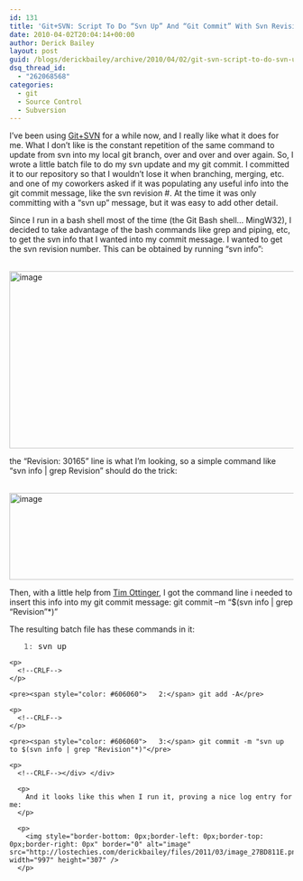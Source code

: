 ```yaml
---
id: 131
title: 'Git+SVN: Script To Do “Svn Up” And “Git Commit” With Svn Revision Number'
date: 2010-04-02T20:04:14+00:00
author: Derick Bailey
layout: post
guid: /blogs/derickbailey/archive/2010/04/02/git-svn-script-to-do-svn-up-and-git-commit-with-svn-revision-number.aspx
dsq_thread_id:
  - "262068568"
categories:
  - git
  - Source Control
  - Subversion
---
```

I’ve been using [Git+SVN](http://www.lostechies.com/blogs/derickbailey/archive/2010/02/03/branch-per-feature-how-i-manage-subversion-with-git-branches.aspx) for a while now, and I really like what it does for me. What I don’t like is the constant repetition of the same command to update from svn into my local git branch, over and over and over again. So, I wrote a little batch file to do my svn update and my git commit. I committed it to our repository so that I wouldn’t lose it when branching, merging, etc. and one of my coworkers asked if it was populating any useful info into the git commit message, like the svn revision #. At the time it was only committing with a “svn up” message, but it was easy to add other detail.

Since I run in a bash shell most of the time (the Git Bash shell… MingW32), I decided to take advantage of the bash commands like grep and piping, etc, to get the svn info that I wanted into my commit message. I wanted to get the svn revision number. This can be obtained by running “svn info”:

&#160; <img style="border-bottom: 0px;border-left: 0px;border-top: 0px;border-right: 0px" border="0" alt="image" src="http://lostechies.com/derickbailey/files/2011/03/image_498959AF.png" width="997" height="314" />

the “Revision: 30165” line is what I’m looking, so a simple command like “svn info | grep Revision” should do the trick:

&#160; <img style="border-bottom: 0px;border-left: 0px;border-top: 0px;border-right: 0px" border="0" alt="image" src="http://lostechies.com/derickbailey/files/2011/03/image_2CA034DA.png" width="997" height="154" />

Then, with a little help from [Tim Ottinger](http://twitter.com/tottinge/statuses/11480532867), I got the command line i needed to insert this info into my git commit message: git commit –m “$(svn info | grep “Revision”*)”

The resulting batch file has these commands in it:

<div>
  <div>
    <pre><span style="color: #606060">   1:</span> svn up</pre>
    
    <p>
      <!--CRLF-->
    </p>
    
    <pre><span style="color: #606060">   2:</span> git add -A</pre>
    
    <p>
      <!--CRLF-->
    </p>
    
    <pre><span style="color: #606060">   3:</span> git commit -m "svn up to $(svn info | grep "Revision"*)"</pre>
    
    <p>
      <!--CRLF--></div> </div> 
      
      <p>
        And it looks like this when I run it, proving a nice log entry for me:
      </p>
      
      <p>
        <img style="border-bottom: 0px;border-left: 0px;border-top: 0px;border-right: 0px" border="0" alt="image" src="http://lostechies.com/derickbailey/files/2011/03/image_27BD811E.png" width="997" height="307" />
      </p>